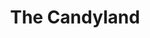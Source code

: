 ---
title: "The Candyland"
url: /las-condes/the-candyland-avenida-presidente-kennedy/
shop: Süßwaren
---